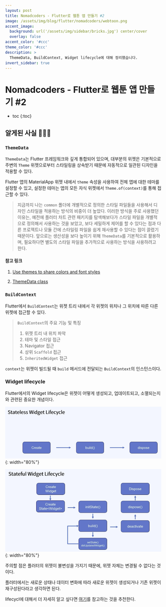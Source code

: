 ```yaml
---
layout: post
title: Nomadcoders - Flutter로 웹툰 앱 만들기 #2
image: /assets/img/blog/flutter/nomadcoders/webtoon.png
accent_image: 
  background: url('/assets/img/sidebar/bricks.jpg') center/cover
  overlay: false
accent_color: '#ccc'
theme_color: '#ccc'
description: >
  ThemeData, BuildContext, Widget lifecycle에 대해 정리했습니다.
invert_sidebar: true
---
```


# Nomadcoders - Flutter로 웹툰 앱 만들기 #2

* toc
{:toc}


## 알게된 사실 👨🏻‍💻

### `ThemeData`

`ThemeData`는 Flutter 프레임워크와 깊게 통합되어 있으며, 대부분의 위젯은 기본적으로 주변의 `Theme` 위젯으로부터 스타일링을 상속받기 때문에 자동적으로 일관된 디자인을 적용할 수 있다.

Flutter 앱의 MaterialApp 위젯 내에서 `theme` 속성을 사용하여 전체 앱에 대한 테마를 설정할 수 있고, 설정한 테마는 앱의 모든 자식 위젯에서 `Theme.of(context)`를 통해 접근할 수 있다.

> 지금까지 나는 `common` 폴더에 개별적으로 정의한 스타일 파일들을 사용해서 디자인 스타일을 적용하는 방식의 비중이 더 높았다. 
> 이러한 방식을 주로 사용했던 이유는, 예전에 플러터 차트 관련 패키지를 탐색해보다가 스타일 파일을 개별적으로 정의해서 사용하는 것을 보았고, 보다 세밀하게 제어를 할 수 있다는 점과 다른 프로젝트나 모듈 간에 스타일링 파일을 쉽게 재사용할 수 있다는 점이 끌렸기 때문이다. 
> 앞으로는 생산성을 보다 높이기 위해 `ThemeData`를 기본적으로 활용하며, 필요하다면 별도의 스타일 파일을 추가적으로 사용하는 방식을 사용하려고 한다.

#### 참고 링크

1. [Use themes to share colors and font styles](https://docs.flutter.dev/cookbook/design/themes)

2. [ThemeData class](https://api.flutter.dev/flutter/material/ThemeData-class.html)

### `BuildContext`

Flutter에서 `BuildContext`는 위젯 트리 내에서 각 위젯의 위치나 그 위치에 따른 다른 위젯에 접근할 수 있다.

> `BuildContext`의 주요 기능 및 특징
>
> 1. 위젯 트리 내 위치 파악
> 2. 테마 및 스타일 접근
> 3. Navigator 접근
> 4. 상위 `Scaffold` 접근
> 5. `InheritedWidget` 접근

`context`는 위젯이 빌드될 때 `build` 메서드에 전달되는 `BuildContext`의 인스턴스이다.

### Widget lifecycle

Flutter에서의 Widget lifecycle은 위젯이 어떻게 생성되고, 업데이트되고, 소멸되는지와 관련된 중요한 개념이다.

![statelesscycle](/assets/img/blog/flutter/nomadcoders/statelesscycle.png){: width="80%"}

![statefulcycle](/assets/img/blog/flutter/nomadcoders/statefulcycle.png){: width="80%"}

주의할 점은 플러터의 위젯이 불변성을 가지기 때문에, 위젯 자체는 변경될 수 없다는 것이다.

플러터에서는 새로운 상태나 데이터 변화에 따라 새로운 위젯이 생성되거나 기존 위젯이 재구성된다라고 생각하면 된다.

lifecycl에 대해서 더 자세히 알고 싶다면 [여기](https://flutterbyexample.com/lesson/stateful-widget-lifecycle)를 참고하는 것을 추천한다.
